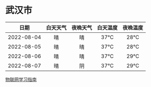 # 武汉市
|日期|白天天气|夜晚天气|白天温度|夜晚温度|
|:--:|:--:|:--:|:--:|:--:|
|2022-08-04|晴|晴|37℃|28℃|
|2022-08-05|晴|晴|37℃|28℃|
|2022-08-06|晴|晴|37℃|29℃|
|2022-08-07|晴|阴|37℃|29℃|
 
[物联网学习指南](http://doc.lziqi.top/IoT)
